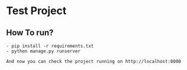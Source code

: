 Test Project
=============



How To run?
-----------

    - pip install -r requirements.txt
    - python manage.py runserver
    
    And now you can check the project running on http://localhost:8000
